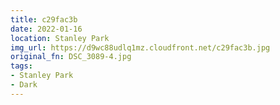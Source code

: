 ```yaml
---
title: c29fac3b
date: 2022-01-16
location: Stanley Park
img_url: https://d9wc88udlq1mz.cloudfront.net/c29fac3b.jpg
original_fn: DSC_3089-4.jpg
tags:
- Stanley Park
- Dark
---
```

